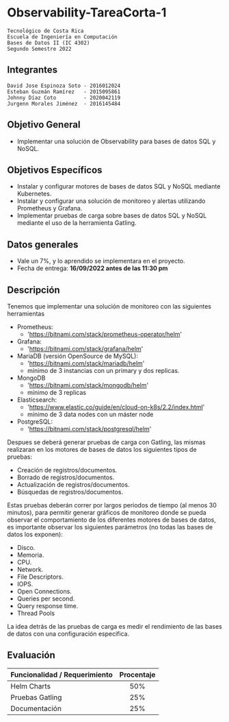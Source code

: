 # Observability-TareaCorta-1

    Tecnológico de Costa Rica
    Escuela de Ingeniería en Computación 
    Bases de Datos II (IC 4302)
    Segundo Semestre 2022

## Integrantes

    David Jose Espinoza Soto - 2016012024
    Esteban Guzmán Ramírez   - 2015095861
    Johnny Díaz Coto         - 2020042119
    Jurgenn Morales Jiménez  - 2016145484

## Objetivo General

- Implementar una solución de Observability para bases de datos SQL y NoSQL.

## Objetivos Específicos

- Instalar y configurar motores de bases de datos SQL y NoSQL mediante Kubernetes.
- Instalar y configurar una solución de monitoreo y alertas utilizando Prometheus y Grafana.
- Implementar pruebas de carga sobre bases de datos SQL y NoSQL mediante el uso de la herramienta Gatling.

## Datos generales

- Vale un 7%, y lo aprendido se implementara en el proyecto.
- Fecha de entrega: **16/09/2022 antes de las 11:30 pm**

## Descripción

Tenemos que implementar una solución de monitoreo con las siguientes herramientas

- Prometheus:
  - 'https://bitnami.com/stack/prometheus-operator/helm'
- Grafana:
  - 'https://bitnami.com/stack/grafana/helm'
- MariaDB (versión OpenSource de MySQL):
  - 'https://bitnami.com/stack/mariadb/helm'
  - mínimo de 3 instancias con un primary y dos replicas.
- MongoDB
  - 'https://bitnami.com/stack/mongodb/helm'
  - mínimo de 3 replicas
- Elasticsearch:
  - 'https://www.elastic.co/guide/en/cloud-on-k8s/2.2/index.html'
  - mínimo de 3 data nodes con un máster node
- PostgreSQL:
  - 'https://bitnami.com/stack/postgresql/helm'

Despues se deberá generar pruebas de carga con Gatling, las mismas realizaran en los motores de bases de datos los siguientes tipos de pruebas:

- Creación de registros/documentos.
- Borrado de registros/documentos.
- Actualización de registros/documentos.
- Búsquedas de registros/documentos.

Estas pruebas deberán correr por largos periodos de tiempo (al menos 30 minutos), para permitir generar gráficos de monitoreo donde se pueda observar el comportamiento de los diferentes motores de bases de datos, es importante observar los siguientes parámetros (no todas las bases de datos los exponen):

- Disco.
- Memoria.
- CPU.
- Network.
- File Descriptors.
- IOPS.
- Open Connections.
- Queries per second.
- Query response time.
- Thread Pools

La idea detrás de las pruebas de carga es medir el rendimiento de las bases de datos con una configuración especifica.


## Evaluación

| Funcionalidad / Requerimiento | Procentaje |
|-----------------------------|:-----:|
| Helm Charts | 50% |
| Pruebas Gatling | 25% |
| Documentación | 25% |
